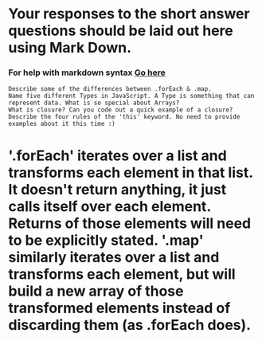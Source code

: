 # Your responses to the short answer questions should be laid out here using Mark Down.
### For help with markdown syntax [Go here](https://github.com/adam-p/markdown-here/wiki/Markdown-Cheatsheet)


    Describe some of the differences between .forEach & .map.
    Name five different Types in JavaScript. A Type is something that can represent data. What is so special about Arrays?
    What is closure? Can you code out a quick example of a closure?
    Describe the four rules of the 'this' keyword. No need to provide examples about it this time :)


# '.forEach' iterates over a list and transforms each element in that list. It doesn't return anything, it just calls itself over each element. Returns of those elements will need to be explicitly stated. '.map' similarly iterates over a list and transforms each element, but will build a new array of those transformed elements instead of discarding them (as .forEach does).
# 
